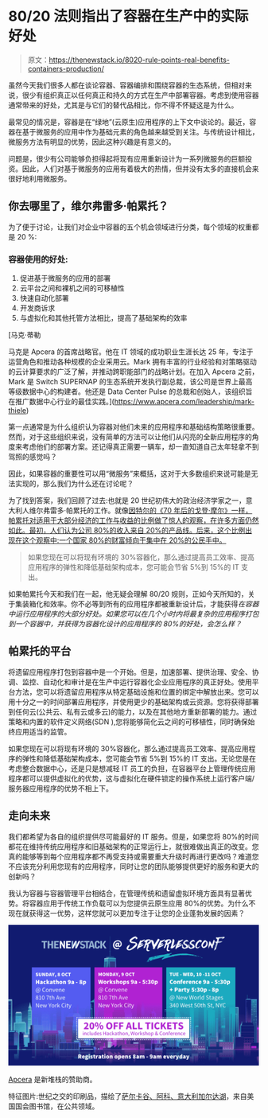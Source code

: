 # 80/20 法则指出了容器在生产中的实际好处

> 原文：<https://thenewstack.io/8020-rule-points-real-benefits-containers-production/>

虽然今天我们很多人都在谈论容器、容器编排和围绕容器的生态系统，但相对来说，很少有组织真正以任何真正和持久的方式在生产中部署容器。考虑到使用容器通常带来的好处，尤其是与它们的替代品相比，你不得不怀疑这是为什么。

最常见的情况是，容器是在“绿地”(云原生)应用程序的上下文中谈论的。最近，容器在基于微服务的应用中作为基础元素的角色越来越受到关注。与传统设计相比，微服务方法有明显的优势，因此这种兴趣是有意义的。

问题是，很少有公司能够负担得起将现有应用重新设计为一系列微服务的巨额投资。因此，人们对基于微服务的应用有着极大的热情，但并没有太多的直接机会来很好地利用微服务。

## 你去哪里了，维尔弗雷多·帕累托？

为了便于讨论，让我们对企业中容器的五个机会领域进行分类，每个领域的权重都是 20 %:

### 容器使用的好处:

1.  促进基于微服务的应用的部署
2.  云平台之间和裸机之间的可移植性
3.  快速自动化部署
4.  开发商诉求
5.  与虚拟化和其他托管方法相比，提高了基础架构的效率

 [马克·蒂勒

马克是 Apcera 的首席战略官。他在 IT 领域的成功职业生涯长达 25 年，专注于运营角色和推动各种规模的企业采用云。Mark 拥有丰富的行业经验和对策略驱动的云计算要求的广泛了解，并推动跨职能部门的战略计划。在加入 Apcera 之前，Mark 是 Switch SUPERNAP 的生态系统开发执行副总裁，该公司是世界上最高等级数据中心的构建者。他还是 Data Center Pulse 的总裁和创始人，该组织旨在推广数据中心行业的最佳实践。](https://www.apcera.com/leadership/mark-thiele) 

第一点通常是为什么组织认为容器对他们未来的应用程序和基础结构策略很重要。然而，对于这些组织来说，没有简单的方法可以让他们从闪亮的全新应用程序的角度来考虑他们的部署方案。还记得真正需要一辆车，却一直知道自己太年轻拿不到驾照的感觉吗？

因此，如果容器的重要性可以用“微服务”来概括，这对于大多数组织来说可能是无法实现的，那么我们为什么还在讨论呢？

为了找到答案，我们回顾了过去:也就是 20 世纪初伟大的政治经济学家之一，意大利人维尔弗雷多·帕累托的工作。就像[因特尔的《70 年后的戈登·摩尔》一样，帕累托对适用于大部分经济的工作与收益的比例做了惊人的观察，在许多方面仍然如此。最初，人们认为公司 80%的收入来自 20%的产品线。后来，这个比例出现在这个观察中:一个国家 80%的财富倾向于集中在 20%的公民手中。](http://www.cmswire.com/cms/information-management/where-moores-law-deadends-028867.php)

> 如果您现在可以将现有环境的 30%容器化，那么通过提高员工效率、提高应用程序的弹性和降低基础架构成本，您可能会节省 5%到 15%的 IT 支出。

如果帕累托今天和我们在一起，他无疑会理解 80/20 规则，正如今天所知的，关于集装箱化和效率。你不必等到所有的应用程序都被重新设计后，才能获得*在容器中运行应用程序的大部分好处。如果您可以在几个小时内将最复杂的应用程序打包到一个容器中，并获得为容器化设计的应用程序的 80%的好处，会怎么样？*

## 帕累托的平台

将遗留应用程序打包到容器中是一个开始。但是，加速部署、提供治理、安全、协调、监控、自动化和审计是在生产中运行容器化企业应用程序的真正好处。使用平台方法，您可以将遗留应用程序从特定基础设施和位置的绑定中解放出来。您可以用十分之一的时间部署应用程序，并使用更少的基础架构或云资源。您将获得部署到任何云(公共云、私有云或多云)的能力，以及在其他地方重新部署的能力。通过策略和内置的软件定义网络(SDN ),您将能够简化云之间的可移植性，同时确保始终应用适当的监管。

如果您现在可以将现有环境的 30%容器化，那么通过提高员工效率、提高应用程序的弹性和降低基础架构成本，您可能会节省 5%到 15%的 IT 支出。无论您是在考虑整合数据中心，还是只是想减轻 IT 员工的负担，在容器平台上管理传统应用程序都可以提供虚拟化的优势，这与虚拟化在硬件锁定的操作系统上运行客户端/服务器应用程序的优势不相上下。

## 走向未来

我们都希望为各自的组织提供尽可能最好的 IT 服务。但是，如果您将 80%的时间都花在维持传统应用程序和旧基础架构的正常运行上，就很难做出真正的改变。您真的能够等到每个应用程序都不再受支持或需要重大升级时再进行更改吗？难道您不应该充分利用您现有的应用程序，同时让您的团队能够提供更好的服务和更大的创新吗？

我认为容器与容器管理平台相结合，在管理传统和遗留虚拟环境方面具有显著优势。将容器应用于传统工作负载可以为您提供云原生应用 80%的优势。为什么不现在就获得这一优势，这样您就可以更加专注于让您的企业蓬勃发展的因素？

![](img/46dacdab64873af789c7ae4cd6864b24.png)

[Apcera](https://www.ericsson.com/en/digital-services/edge-computing) 是新堆栈的赞助商。

特征图片:世纪之交的印刷品，描绘了[萨尔卡谷、阿科、意大利加尔达湖](https://commons.wikimedia.org/wiki/File:Arco_and_Valley_of_the_Sarca,_Trento,_Italy,_1890-1900.jpg)，来自美国国会图书馆，在公共领域。

<svg xmlns:xlink="http://www.w3.org/1999/xlink" viewBox="0 0 68 31" version="1.1"><title>Group</title> <desc>Created with Sketch.</desc></svg>